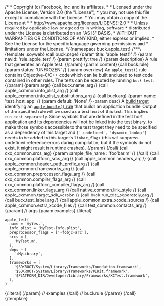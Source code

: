 /\* \* Copyright (c) Facebook, Inc. and its affiliates. \* \* Licensed
under the Apache License, Version 2.0 (the \"License\"); \* you may not
use this file except in compliance with the License. \* You may obtain a
copy of the License at \* \* http://www.apache.org/licenses/LICENSE-2.0
\* \* Unless required by applicable law or agreed to in writing,
software \* distributed under the License is distributed on an \"AS IS\"
BASIS, \* WITHOUT WARRANTIES OR CONDITIONS OF ANY KIND, either express
or implied. \* See the License for the specific language governing
permissions and \* limitations under the License. \*/ {namespace
buck.apple_test} /\*\*\*/ {template .soyweb} {call buck.page} {param
title: \'apple_test()\' /} {param navid: \'rule_apple_test\' /} {param
prettify: true /} {param description} A rule that generates an Apple
test. {/param} {param content} {call buck.rule} {param status:
\'UNFROZEN\' /} {param overview} An `apple_test()` rule contains
Objective-C/C++ code which can be built and used to test code contained
in other rules. The tests can be executed by running `buck test`.
{/param} {param args} {call buck.name_arg /} {call
apple_common.info_plist_arg /} {call
apple_common.info_plist_substitutions_arg /} {call buck.arg} {param
name: \'test_host_app\' /} {param default: \'None\' /} {param desc} A
[build target](%7BROOT%7Dconcept/build_target.html) identifying an
[`apple_bundle()` rule](%7BROOT%7Drule/apple_bundle.html) that builds an
application bundle. Output of the specified rule will be used as a test
host of this test. This implies `run_test_separately`. Since symbols
that are defined in the test host application and its dependencies will
not be linked into the test binary, to make those symbols accessible to
the test target they need to be specified as a dependency of this target
and `['-undefined', 'dynamic_lookup']   ` needs to be added to this
target\'s `linker_flags` (this will suppress undefined reference errors
during compilation, but if the symbols do not exist, it might result in
runtime crashes). {/param} {/call} {call cxx_common.srcs_arg} {param
sample_file_name : \'foo/bar.m\' /} {/call} {call
cxx_common.platform_srcs_arg /} {call apple_common.headers_arg /} {call
apple_common.header_path_prefix_arg /} {call apple_common.frameworks_arg
/} {call cxx_common.preprocessor_flags_arg /} {call
cxx_common.compiler_flags_arg /} {call
cxx_common.platform_compiler_flags_arg /} {call
cxx_common.linker_flags_arg /} {call native_common.link_style /} {call
apple_common.target_sdk_version /} {call buck.run_test_separately_arg /}
{call buck.test_label_arg /} {call apple_common.extra_xcode_sources /}
{call apple_common.extra_xcode_files /} {call test_common.contacts_arg
/} {/param} // args {param examples} {literal}

``` {.prettyprint .lang-py}
apple_test(
  name = 'MyTest',
  info_plist = 'MyTest-Info.plist',
  preprocessor_flags = ['-fobjc-arc'],
  srcs = [
    'MyTest.m',
  ],
  deps = [
    ':MyLibrary',
  ],
  frameworks = [
    '$SDKROOT/System/Library/Frameworks/Foundation.framework',
    '$SDKROOT/System/Library/Frameworks/UIKit.framework',
    '$PLATFORM_DIR/Developer/Library/Frameworks/XCTest.framework',
  ],
)
```

{/literal} {/param} // examples {/call} // buck.rule {/param} {/call}
{/template}
